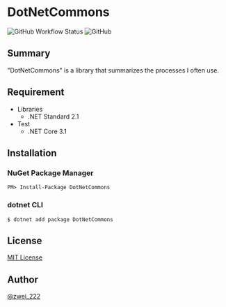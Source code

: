 # DotNetCommons
![GitHub Workflow Status](https://img.shields.io/github/workflow/status/zwei222/DotNetCommons/.NET%20Core%20unit%20testing) ![GitHub](https://img.shields.io/github/license/zwei222/DotNetCommons)

## Summary

"DotNetCommons" is a library that summarizes the processes I often use.

## Requirement

- Libraries
	- .NET Standard 2.1
- Test
	- .NET Core 3.1

## Installation

### NuGet Package Manager

```
PM> Install-Package DotNetCommons
```

### dotnet CLI

```
$ dotnet add package DotNetCommons
```

## License

[MIT License](./LICENSE)

## Author

[@zwei_222]()